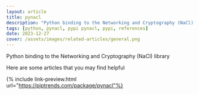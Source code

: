 ```yaml
---
layout: article
title: pynacl
description: "Python binding to the Networking and Cryptography (NaCl) library"
tags: [python, pynacl, pypi pynacl, pypi, references]
date: 2023-12-27
cover: /assets/images/related-articles/general.png
---
```


Python binding to the Networking and Cryptography (NaCl) library

Here are some articles that you may find helpful

{% include link-preview.html url="https://piptrends.com/package/pynacl"%}